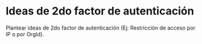 # Ideas de 2do factor de autenticación

Plantear ideas de 2do factor de autenticación (Ej: Restricción de acceso por IP o por OrgId).
